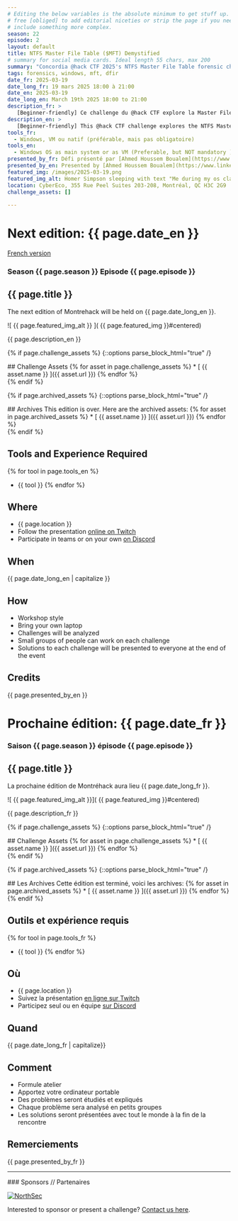 ```yaml
---
# Editing the below variables is the absolute minimum to get stuff up. Feel
# free [obliged] to add editorial niceties or strip the page if you need to
# include something more complex.
season: 22
episode: 2
layout: default
title: NTFS Master File Table ($MFT) Demystified
# summary for social media cards. Ideal length 55 chars, max 200
summary: "Concordia @hack CTF 2025's NTFS Master File Table forensic challenge."
tags: forensics, windows, mft, dfir
date_fr: 2025-03-19
date_long_fr: 19 mars 2025 18:00 à 21:00
date_en: 2025-03-19
date_long_en: March 19th 2025 18:00 to 21:00
description_fr: >
   [Beginner-friendly] Ce challenge du @hack CTF explore la Master File Table ($MFT) de NTFS. Les participants découvriront comment NTFS gère les fichiers et auront des nouvelles compétences en forensics, découvriront des données cachées et verront les systèmes de fichiers sous un tout nouvel angle!
description_en: >
   [Beginner-friendly] This @hack CTF challenge explores the NTFS Master File Table ($MFT). Participants will uncover how NTFS tracks files and gain forensic insights, discover hidden data, and see file systems in a whole new light!
tools_fr:
  - Windows, VM ou natif (préférable, mais pas obligatoire)
tools_en:
  - Windows OS as main system or as VM (Preferable, but NOT mandatory ) 
presented_by_fr: Défi présenté par [Ahmed Houssem Boualem](https://www.linkedin.com/in/ahmed-houssem-boualem-a07767305/)
presented_by_en: Presented by [Ahmed Houssem Boualem](https://www.linkedin.com/in/ahmed-houssem-boualem-a07767305/)
featured_img: /images/2025-03-19.png
featured_img_alt: Homer Simpson sleeping with text "Me during my os class when they explained filesystems"
location: CyberEco, 355 Rue Peel Suites 203-208, Montréal, QC H3C 2G9
challenge_assets: []
  
---
```


# Next edition: {{ page.date_en }}
[French version](#french)

### Season {{ page.season }} Episode {{ page.episode }}

## {{ page.title }}

The next edition of Montrehack will be held on {{ page.date_long_en }}.

![ {{ page.featured_img_alt }} ]( {{ page.featured_img }}#centered)

{{ page.description_en }}

{% if page.challenge_assets %}
{::options parse_block_html="true" /}
<div class="assets">
## Challenge Assets
{% for asset in page.challenge_assets %}
* [ {{ asset.name }} ]({{ asset.url }})
{% endfor %}
</div>
{% endif %}

{% if page.archived_assets %}
{::options parse_block_html="true" /}
<div class="archives">
## Archives
This edition is over. Here are the archived assets:
{% for asset in page.archived_assets %}
* [ {{ asset.name }} ]({{ asset.url }})
{% endfor %}
</div>
{% endif %}

## Tools and Experience Required

{% for tool in page.tools_en %}
* {{ tool }}
{% endfor %}

## Where


* {{ page.location }}
* Follow the presentation [online on Twitch](https://twitch.tv/montrehack/)
* Participate in teams or on your own [on Discord](https://discord.gg/4qfFwPX)

## When

{{ page.date_long_en | capitalize }}

## How

* Workshop style
* Bring your own laptop
* Challenges will be analyzed
* Small groups of people can work on each challenge
* Solutions to each challenge will be presented to everyone at the end of the event

## Credits

{{ page.presented_by_en }}

<a id="french"></a>

# Prochaine édition: {{ page.date_fr }}

### Saison {{ page.season }} épisode {{ page.episode }}

## {{ page.title }}

La prochaine édition de Montréhack aura lieu {{ page.date_long_fr }}.

![ {{ page.featured_img_alt }}]( {{ page.featured_img }}#centered)

{{ page.description_fr }}

{% if page.challenge_assets %}
{::options parse_block_html="true" /}
<div class="assets">
## Challenge Assets
{% for asset in page.challenge_assets %}
* [ {{ asset.name }} ]({{ asset.url }})
{% endfor %}
</div>
{% endif %}

{% if page.archived_assets %}
{::options parse_block_html="true" /}
<div class="archives">
## Les Archives
Cette édition est terminé, voici les archives:
{% for asset in page.archived_assets %}
* [ {{ asset.name }} ]({{ asset.url }})
{% endfor %}
</div>
{% endif %}

## Outils et expérience requis

{% for tool in page.tools_fr %}
* {{ tool }}
{% endfor %}

## Où

* {{ page.location }}
* Suivez la présentation [en ligne sur Twitch](https://twitch.tv/montrehack/)
* Participez seul ou en équipe [sur Discord](https://discord.gg/4qfFwPX)

## Quand

{{ page.date_long_fr | capitalize}}

## Comment

* Formule atelier
* Apportez votre ordinateur portable
* Des problèmes seront étudiés et expliqués
* Chaque problème sera analysé en petits groupes
* Les solutions seront présentées avec tout le monde à la fin de la rencontre

## Remerciements

{{ page.presented_by_fr }}

<hr/>
### Sponsors // Partenaires

[![NorthSec](/images/nsec_logo.png)](https://nsec.io/)

Interested to sponsor or present a challenge? [Contact us here](https://docs.google.com/forms/d/e/1FAIpQLSecc0vfe3pIwMJjIBCYW4G43ZwtagwVESu_qHKnglnBc3R3ww/viewform?usp=sf_link).
